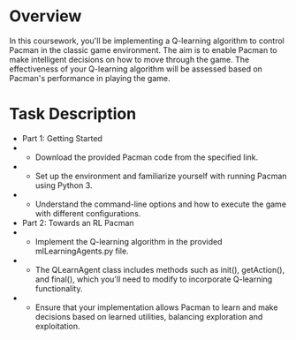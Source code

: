 # Overview
In this coursework, you'll be implementing a Q-learning algorithm to control Pacman in the classic game environment. The aim is to enable Pacman to make intelligent decisions on how to move through the game. The effectiveness of your Q-learning algorithm will be assessed based on Pacman's performance in playing the game.

# Task Description
- Part 1: Getting Started
- - Download the provided Pacman code from the specified link.
- - Set up the environment and familiarize yourself with running Pacman using Python 3.
- - Understand the command-line options and how to execute the game with different configurations.
- Part 2: Towards an RL Pacman
- - Implement the Q-learning algorithm in the provided mlLearningAgents.py file.
- - The QLearnAgent class includes methods such as init(), getAction(), and final(), which you'll need to modify to incorporate Q-learning functionality.
- - Ensure that your implementation allows Pacman to learn and make decisions based on learned utilities, balancing exploration and exploitation.
